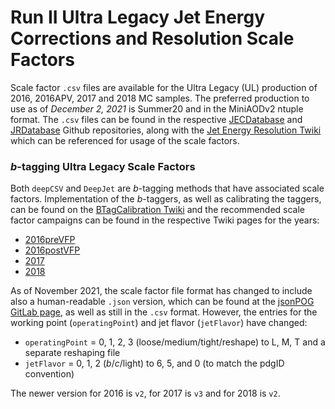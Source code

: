 # Run II Ultra Legacy Jet Energy Corrections and Resolution Scale Factors
Scale factor `.csv` files are available for the Ultra Legacy (UL) production of 2016, 2016APV, 2017 and 2018 MC samples. The preferred production to use as of _December 2, 2021_ is Summer20 and in the MiniAODv2 ntuple format. The `.csv` files can be found in the respective [JECDatabase](https://github.com/cms-jet/JECDatabase) and [JRDatabase](https://github.com/cms-jet/JRDatabase) Github repositories, along with the [Jet Energy Resolution Twiki](https://twiki.cern.ch/twiki/bin/view/CMS/JetResolution) which can be referenced for usage of the scale factors.

### _b_-tagging Ultra Legacy Scale Factors
Both `deepCSV` and `DeepJet` are _b_-tagging methods that have associated scale factors. Implementation of the _b_-taggers, as well as calibrating the taggers, can be found on the [BTagCalibration Twiki](https://twiki.cern.ch/twiki/bin/view/CMS/BTagCalibration) and the recommended scale factor campaigns can be found in the respective Twiki pages for the years:
* [2016preVFP](https://twiki.cern.ch/twiki/bin/view/CMS/BtagRecommendation106XUL16preVFP)
* [2016postVFP](https://twiki.cern.ch/twiki/bin/view/CMS/BtagRecommendation106XUL16postVFP)
* [2017](https://twiki.cern.ch/twiki/bin/view/CMS/BtagRecommendation106XUL17)
* [2018](https://twiki.cern.ch/twiki/bin/view/CMS/BtagRecommendation106XUL18)  

As of November 2021, the scale factor file format has changed to include also a human-readable `.json` version, which can be found at the [jsonPOG GitLab page](https://gitlab.cern.ch/cms-nanoAOD/jsonpog-integration/-/tree/master/), as well as still in the `.csv` format. However, the entries for the working point (`operatingPoint`) and jet flavor (`jetFlavor`) have changed:
* `operatingPoint` = 0, 1, 2, 3 (loose/medium/tight/reshape) to L, M, T and a separate reshaping file
* `jetFlavor` = 0, 1, 2 (_b_/_c_/light) to 6, 5, and 0 (to match the pdgID convention)

The newer version for 2016 is `v2`, for 2017 is `v3` and for 2018 is `v2`.

